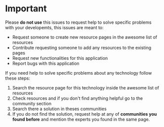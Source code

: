 # Important

Please **do not use** this issues to request help to solve specific problems with your developemts, this issues are meant to:

* Request someone to create new resource pages in the awesome list of resources
* Contribute requesting someone to add any resources to the existing pages
* Request new functionalities for this application
* Report bugs with this application

If you need help to solve specific problems about any technology follow these steps:
1. Search the resource page for this technology inside the awesome list of resources
2. Check resources and if you don't find anything helpful go to the community section
3. Search there a solution in theses communities
4. If you do not find the solution, request help at any of **communities you found before** and mention the experts you found in the same page.
